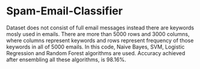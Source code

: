 # Spam-Email-Classifier
Dataset does not consist of full email messages instead there are keywords mosly used in emails. There are more than 5000 rows and 3000 columns, where columns represent keywords and rows represent frequency of those keywords in all of 5000 emails.
In this code, Naive Bayes, SVM, Logistic Regression and Random Forest algorithms are used. Accuracy achieved after ensembling all these algorithms, is 98.16%.
